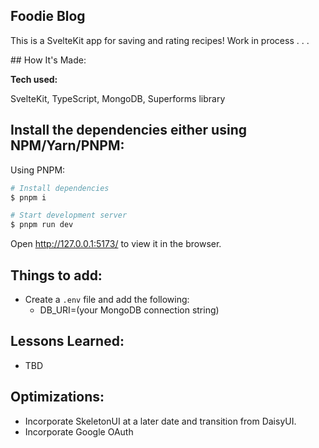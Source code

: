 ## Foodie Blog

<p>This is a SvelteKit app for saving and rating recipes! Work in process . . .</p>
## How It's Made:

**Tech used:**

SvelteKit, TypeScript, MongoDB, Superforms library

## Install the dependencies either using NPM/Yarn/PNPM:

Using PNPM:

```bash
# Install dependencies
$ pnpm i

# Start development server
$ pnpm run dev
```

Open http://127.0.0.1:5173/ to view it in the browser.

## Things to add:

- Create a `.env` file and add the following:
  - DB_URI=(your MongoDB connection string)

## Lessons Learned:

- TBD

## Optimizations:

- Incorporate SkeletonUI at a later date and transition from DaisyUI.
- Incorporate Google OAuth
